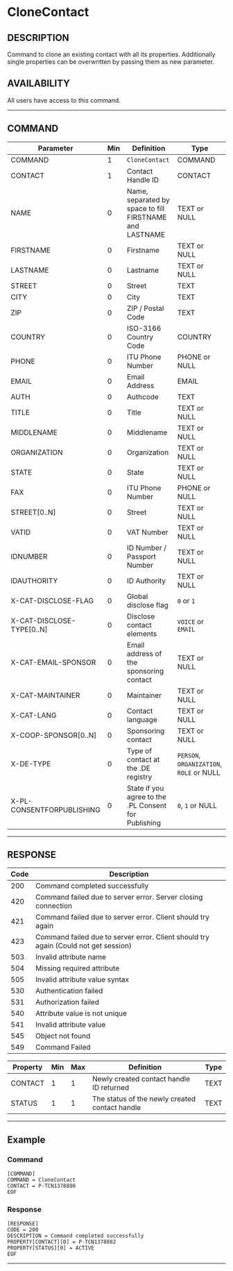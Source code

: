 # CloneContact

## DESCRIPTION
Command to clone an existing contact with all its properties. Additionally single properties can be overwritten by passing them as new parameter.

## AVAILABILITY
All users have access to this command.

----
## COMMAND

Parameter | Min | Definition | Type
---- | ---- | ---- | ----
COMMAND | 1 | `CloneContact` | COMMAND
CONTACT | 1 | Contact Handle ID | CONTACT
NAME | 0 | Name, separated by space to fill FIRSTNAME and LASTNAME | TEXT or NULL
FIRSTNAME | 0 | Firstname | TEXT or NULL
LASTNAME | 0 | Lastname | TEXT or NULL
STREET | 0 | Street | TEXT
CITY | 0 | City | TEXT
ZIP | 0 | ZIP / Postal Code | TEXT
COUNTRY | 0 | ISO-3166 Country Code | COUNTRY
PHONE | 0 | ITU Phone Number | PHONE or NULL
EMAIL | 0 | Email Address | EMAIL
AUTH | 0 | Authcode | TEXT
TITLE | 0 | Title | TEXT or NULL
MIDDLENAME | 0 | Middlename | TEXT or NULL
ORGANIZATION | 0 | Organization | TEXT or NULL
STATE | 0 | State | TEXT or NULL
FAX | 0 | ITU Phone Number | PHONE or NULL
STREET[0..N] | 0 | Street | TEXT or NULL
VATID | 0 | VAT Number | TEXT or NULL
IDNUMBER | 0 | ID Number / Passport Number | TEXT or NULL
IDAUTHORITY | 0 | ID Authority | TEXT or NULL
X-CAT-DISCLOSE-FLAG | 0 | Global disclose flag | `0` or `1`
X-CAT-DISCLOSE-TYPE[0..N] | 0 | Disclose contact elements | `VOICE` or `EMAIL`
X-CAT-EMAIL-SPONSOR | 0 | Email address of the sponsoring contact | TEXT or NULL
X-CAT-MAINTAINER | 0 | Maintainer | TEXT or NULL
X-CAT-LANG | 0 | Contact language | TEXT or NULL
X-COOP-SPONSOR[0..N] | 0 | Sponsoring contact | TEXT or NULL
X-DE-TYPE | 0 | Type of contact at the .DE registry | `PERSON`, `ORGANIZATION`, `ROLE` or NULL
X-PL-CONSENTFORPUBLISHING | 0 | State if you agree to the .PL Consent for Publishing | `0`, `1` or NULL

----
## RESPONSE

Code | Description
---- | ----
200	| Command completed successfully
420 | Command failed due to server error. Server closing connection
421	| Command failed due to server error. Client should try again
423 | Command failed due to server error. Client should try again (Could not get session)
503 | Invalid attribute name
504	| Missing required attribute
505 | Invalid attribute value syntax
530	| Authentication failed
531	| Authorization failed
540 | Attribute value is not unique
541	| Invalid attribute value
545	| Object not found
549 | Command Failed

Property | Min | Max | Definition | Type
---- | ---- | ---- | ---- | ----
CONTACT | 1 | 1 | Newly created contact handle ID returned | TEXT
STATUS | 1 | 1 | The status of the newly created contact handle | TEXT

----
## Example

### Command

```
[COMMAND]
COMMAND = CloneContact
CONTACT = P-TCN1378880
EOF
```
### Response

```
[RESPONSE]
CODE = 200
DESCRIPTION = Command completed successfully
PROPERTY[CONTACT][0] = P-TCN1378882
PROPERTY[STATUS][0] = ACTIVE
EOF
```

----

